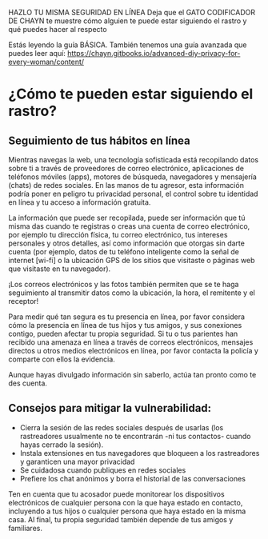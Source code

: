 HAZLO TU MISMA 
SEGURIDAD EN LÍNEA
Deja que el GATO CODIFICADOR DE CHAYN te muestre cómo alguien te puede estar siguiendo el rastro y qué puedes hacer al respecto 

Estás leyendo la guía BÁSICA. También tenemos una guía avanzada que puedes leer aquí: https://chayn.gitbooks.io/advanced-diy-privacy-for-every-woman/content/

# ¿Cómo te pueden estar siguiendo el rastro?
## Seguimiento de tus hábitos en línea

Mientras navegas la web, una tecnología sofisticada está recopilando datos sobre ti a través de proveedores de correo electrónico, aplicaciones de teléfonos móviles (apps), motores de búsqueda,  navegadores y  mensajería (chats) de redes sociales. En las manos de tu agresor, esta información podría poner en peligro tu privacidad personal, el control sobre tu identidad en línea y tu acceso a información gratuita. 

La información que  puede ser recopilada, puede ser información que tú misma das cuando te registras o creas una cuenta de correo electrónico, por ejemplo tu dirección física,  tu correo electrónico, tus intereses personales y otros detalles, así como información que otorgas sin darte cuenta (por ejemplo, datos de tu teléfono inteligente como la señal de internet [wi-fi] o la ubicación GPS de los sitios que visitaste o páginas web que visitaste en tu navegador). 

¡Los correos electrónicos y las fotos también permiten que se te haga seguimiento al transmitir datos como la ubicación,  la hora, el remitente y el receptor!

Para medir qué tan segura es tu presencia en línea, por favor considera  cómo la presencia en línea de tus hijos y tus amigos, y sus conexiones contigo, pueden afectar tu propia seguridad. Si tu o tus parientes han recibido una amenaza en línea a través de correos electrónicos, mensajes directos u otros medios electrónicos en línea,  por favor contacta la policía y comparte con ellos la evidencia. 

Aunque hayas divulgado información sin saberlo, actúa tan pronto como te des cuenta.


## Consejos para mitigar la vulnerabilidad:

- Cierra  la sesión de las redes sociales después de usarlas (los rastreadores usualmente no te encontrarán -ni tus contactos- cuando hayas cerrado la sesión).  
- Instala extensiones en tus navegadores que bloqueen a los rastreadores y garanticen una mayor privacidad
- Se cuidadosa cuando publiques en redes sociales
- Prefiere los  chat anónimos y borra el historial  de las conversaciones

Ten en cuenta que tu acosador puede monitorear los dispositivos electrónicos de cualquier persona con la que haya  estado en contacto, incluyendo a tus hijos o cualquier persona que haya estado en la misma casa. Al final, tu propia seguridad también depende de tus amigos y familiares. 

